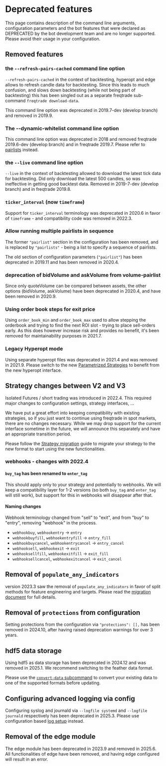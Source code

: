 # Deprecated features

This page contains description of the command line arguments, configuration parameters
and the bot features that were declared as DEPRECATED by the bot development team
and are no longer supported. Please avoid their usage in your configuration.

## Removed features

### the `--refresh-pairs-cached` command line option

`--refresh-pairs-cached` in the context of backtesting, hyperopt and edge allows to refresh candle data for backtesting.
Since this leads to much confusion, and slows down backtesting (while not being part of backtesting) this has been singled out as a separate freqtrade sub-command `freqtrade download-data`.

This command line option was deprecated in 2019.7-dev (develop branch) and removed in 2019.9.

### The **--dynamic-whitelist** command line option

This command line option was deprecated in 2018 and removed freqtrade 2019.6-dev (develop branch) and in freqtrade 2019.7.
Please refer to [pairlists](plugins.md#pairlists-and-pairlist-handlers) instead.

### the `--live` command line option

`--live` in the context of backtesting allowed to download the latest tick data for backtesting.
Did only download the latest 500 candles, so was ineffective in getting good backtest data.
Removed in 2019-7-dev (develop branch) and in freqtrade 2019.8.

### `ticker_interval` (now `timeframe`)

Support for `ticker_interval` terminology was deprecated in 2020.6 in favor of `timeframe` - and compatibility code was removed in 2022.3.

### Allow running multiple pairlists in sequence

The former `"pairlist"` section in the configuration has been removed, and is replaced by `"pairlists"` - being a list to specify a sequence of pairlists.

The old section of configuration parameters (`"pairlist"`) has been deprecated in 2019.11 and has been removed in 2020.4.

### deprecation of bidVolume and askVolume from volume-pairlist

Since only quoteVolume can be compared between assets, the other options (bidVolume, askVolume) have been deprecated in 2020.4, and have been removed in 2020.9.

### Using order book steps for exit price

Using `order_book_min` and `order_book_max` used to allow stepping the orderbook and trying to find the next ROI slot - trying to place sell-orders early.
As this does however increase risk and provides no benefit, it's been removed for maintainability purposes in 2021.7.

### Legacy Hyperopt mode

Using separate hyperopt files was deprecated in 2021.4 and was removed in 2021.9.
Please switch to the new [Parametrized Strategies](hyperopt.md) to benefit from the new hyperopt interface.

## Strategy changes between V2 and V3

Isolated Futures / short trading was introduced in 2022.4. This required major changes to configuration settings, strategy interfaces, ...

We have put a great effort into keeping compatibility with existing strategies, so if you just want to continue using freqtrade in spot markets, there are no changes necessary.
While we may drop support for the current interface sometime in the future, we will announce this separately and have an appropriate transition period.

Please follow the [Strategy migration](strategy_migration.md) guide to migrate your strategy to the new format to start using the new functionalities.

### webhooks - changes with 2022.4

#### `buy_tag` has been renamed to `enter_tag`

This should apply only to your strategy and potentially to webhooks.
We will keep a compatibility layer for 1-2 versions (so both `buy_tag` and `enter_tag` will still work), but support for this in webhooks will disappear after that.

#### Naming changes

Webhook terminology changed from "sell" to "exit", and from "buy" to "entry", removing "webhook" in the process.

* `webhookbuy`, `webhookentry` -> `entry`
* `webhookbuyfill`, `webhookentryfill` -> `entry_fill`
* `webhookbuycancel`, `webhookentrycancel` -> `entry_cancel`
* `webhooksell`, `webhookexit` -> `exit`
* `webhooksellfill`, `webhookexitfill` -> `exit_fill`
* `webhooksellcancel`, `webhookexitcancel` -> `exit_cancel`

## Removal of `populate_any_indicators`

version 2023.3 saw the removal of `populate_any_indicators` in favor of split methods for feature engineering and targets. Please read the [migration document](strategy_migration.md#freqai-strategy) for full details.

## Removal of `protections` from configuration

Setting protections from the configuration via `"protections": [],` has been removed in 2024.10, after having raised deprecation warnings for over 3 years.

## hdf5 data storage

Using hdf5 as data storage has been deprecated in 2024.12 and was removed in 2025.1. We recommend switching to the feather data format.

Please use the [`convert-data` subcommand](data-download.md#sub-command-convert-data) to convert your existing data to one of the supported formats before updating.

## Configuring advanced logging via config

Configuring syslog and journald via `--logfile systemd` and `--logfile journald` respectively has been deprecated in 2025.3.
Please use configuration based [log setup](advanced-setup.md#advanced-logging) instead.

## Removal of the edge module

The edge module has been deprecated in 2023.9 and removed in 2025.6.
All functionalities of edge have been removed, and having edge configured will result in an error.
